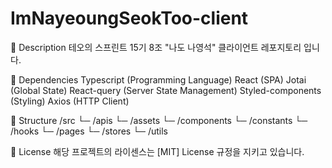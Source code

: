 # ImNayeoungSeokToo-client

📑 Description
테오의 스프린트 15기 8조 "나도 나영석" 클라이언트 레포지토리 입니다.

🧱 Dependencies
Typescript (Programming Language)
React (SPA)
Jotai (Global State)
React-query (Server State Management)
Styled-components (Styling)
Axios (HTTP Client)

📂 Structure
/src
└─ /apis
└─ /assets
└─ /components
└─ /constants
└─ /hooks
└─ /pages
└─ /stores
└─ /utils

🔐 License
해당 프로젝트의 라이센스는 [MIT] License 규정을 지키고 있습니다.
